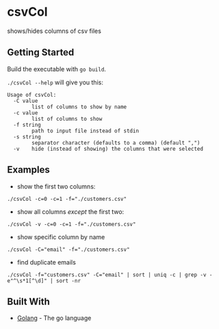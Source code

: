 # csvCol

shows/hides columns of csv files

## Getting Started

Build the executable with `go build`.

`./csvCol --help` will give you this:
```shell script
Usage of csvCol:
  -C value
        list of columns to show by name
  -c value
        list of columns to show
  -f string
        path to input file instead of stdin
  -s string
        separator character (defaults to a comma) (default ",")
  -v    hide (instead of showing) the columns that were selected
```
## Examples
* show the first two columns:
```shell script
./csvCol -c=0 -c=1 -f="./customers.csv"
```

* show all columns *except* the first two:
```shell script
./csvCol -v -c=0 -c=1 -f="./customers.csv"
```

* show specific column by name
```shell script
./csvCol -C="email" -f="./customers.csv"
```

* find duplicate emails
```shell script
./csvCol -f="customers.csv" -C="email" | sort | uniq -c | grep -v -e"^\s*1[^\d]" | sort -nr
```
## Built With

* [Golang](https://golang.org/) - The go language
